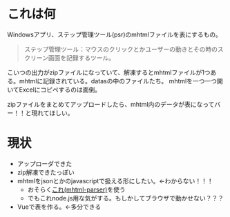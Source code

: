# これは何
Windowsアプリ、ステップ管理ツール(psr)のmhtmlファイルを表にするもの。

> ステップ管理ツール：マウスのクリックとかユーザーの動きとその時のスクリーン画面を記録するツール。

こいつの出力がzipファイルになっていて、解凍するとmhtmlファイルが1つある。mhtmlに記録されている。datasの中のファイルたち。
mhtmlを一つ一つ開いてExcelにコピペするのは面倒。

zipファイルをまとめてアップロードしたら、mhtml内のデータが表になってバー！！と現れてほしい。

# 現状
* アップローダできた
* zip解凍できたっぽい
* mhtmlをjsonとかのjavascriptで扱える形にしたい。←わからない！！！
  * おそらく[これ(mhtml-parser)](https://www.npmjs.com/package/mhtml-parser)を使う
  * でもこれnode.js用な気がする。もしかしてブラウザで動かせない？？？
* Vueで表を作る。←多分できる